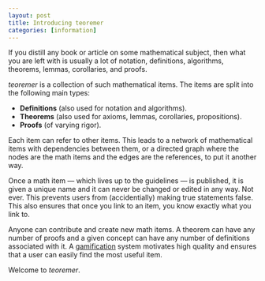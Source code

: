 ```yaml
---
layout: post
title: Introducing teoremer
categories: [information]
---
```

If you distill any book or article on some mathematical subject, then what you are left with is usually a lot of notation, definitions, algorithms, theorems, lemmas, corollaries, and proofs.

*teoremer* is a collection of such mathematical items.<span/> The items are split into the following main types:

*   **Definitions** (also used for notation and algorithms).
*   **Theorems** (also used for axioms, lemmas, corollaries, propositions).
*   **Proofs** (of varying rigor).

Each item can refer to other items. This leads to a network of mathematical items with dependencies between them, or a directed graph where the nodes are the math items and the edges are the references, to put it another way.

Once a math item &mdash; which lives up to the guidelines &mdash; is published, it is given a unique name and it can never be changed or edited in any way. Not ever. This prevents users from (accidentially) making true statements false. This also ensures that once you link to an item, you know exactly what you link to.

Anyone can contribute and create new math items. A theorem can have any number of proofs and a given concept can have any number of definitions associated with it. A [gamification](http://en.wikipedia.org/wiki/Gamification) system motivates high quality and ensures that a user can easily find the most useful item.

Welcome to *teoremer*.
